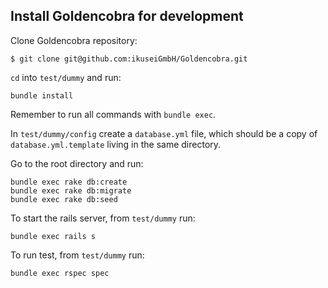 ## Install Goldencobra for development

Clone Goldencobra repository:

```
$ git clone git@github.com:ikuseiGmbH/Goldencobra.git
```

`cd` into `test/dummy` and run:

```
bundle install
```

Remember to run all commands with `bundle exec`.

In `test/dummy/config` create a `database.yml` file, which should be a copy of
`database.yml.template` living in the same directory.

Go to the root directory and run: 

```
bundle exec rake db:create
bundle exec rake db:migrate
bundle exec rake db:seed
```

To start the rails server, from `test/dummy` run:

```
bundle exec rails s
```

To run test, from `test/dummy` run:

```
bundle exec rspec spec
```
